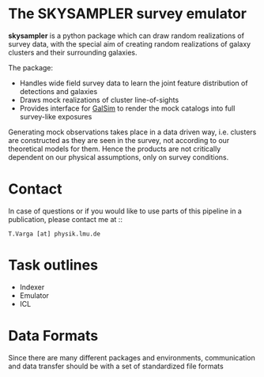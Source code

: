 
The SKYSAMPLER survey emulator
=================================================

**skysampler** is a python package which can draw random realizations of survey data, with the special aim
of creating random realizations of galaxy clusters and their surrounding galaxies.

The package:

* Handles wide field survey data to learn the joint feature distribution of detections and galaxies
* Draws mock realizations of cluster line-of-sights
* Provides interface for [GalSim](https://github.com/GalSim-developers/GalSim) to render the mock catalogs into full survey-like exposures

Generating mock observations takes place in a data driven way, i.e. clusters are constructed as they are seen in
the survey, not according to our theoretical models for them. Hence the products are not critically dependent
on our physical assumptions, only on survey conditions.


Contact
========

In case of questions or if you would like to use parts of this pipeline in a publication, please contact me at ::

    T.Varga [at] physik.lmu.de


Task outlines
=============

* Indexer
* Emulator
* ICL


Data Formats
============

Since there are many different packages and environments, communication and data transfer should be with a set of standardized file formats

